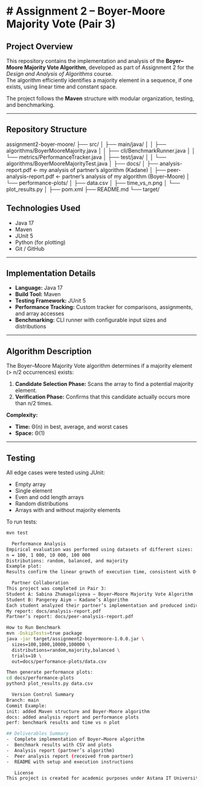 # # Assignment 2 – Boyer-Moore Majority Vote (Pair 3)

##  Project Overview
This repository contains the implementation and analysis of the **Boyer–Moore Majority Vote Algorithm**, developed as part of Assignment 2 for the *Design and Analysis of Algorithms* course.  
The algorithm efficiently identifies a majority element in a sequence, if one exists, using linear time and constant space.

The project follows the **Maven** structure with modular organization, testing, and benchmarking.

---

## Repository Structure
assignment2-boyer-moore/
├── src/
│ ├── main/java/
│ │ ├── algorithms/BoyerMooreMajority.java
│ │ ├── cli/BenchmarkRunner.java
│ │ └── metrics/PerformanceTracker.java
│ ├── test/java/
│ │ └── algorithms/BoyerMooreMajorityTest.java
│
├── docs/
│ ├── analysis-report.pdf ← my analysis of partner’s algorithm (Kadane)
│ ├── peer-analysis-report.pdf ← partner’s analysis of my algorithm (Boyer–Moore)
│ └── performance-plots/
│ ├── data.csv
│ ├── time_vs_n.png
│ └── plot_results.py
│
├── pom.xml
├── README.md
└── target/

## Technologies Used
- Java 17
- Maven
- JUnit 5
- Python (for plotting)
- Git / GitHub
---

##  Implementation Details
- **Language:** Java 17
- **Build Tool:** Maven
- **Testing Framework:** JUnit 5
- **Performance Tracking:** Custom tracker for comparisons, assignments, and array accesses
- **Benchmarking:** CLI runner with configurable input sizes and distributions

---

## Algorithm Description
The Boyer–Moore Majority Vote algorithm determines if a majority element (> n/2 occurrences) exists:
1. **Candidate Selection Phase:** Scans the array to find a potential majority element.
2. **Verification Phase:** Confirms that this candidate actually occurs more than n/2 times.

**Complexity:**
- **Time:** Θ(n) in best, average, and worst cases
- **Space:** Θ(1)

---

##  Testing
All edge cases were tested using JUnit:
- Empty array
- Single element
- Even and odd length arrays
- Random distributions
- Arrays with and without majority elements

To run tests:
```bash
mvn test

  Performance Analysis
Empirical evaluation was performed using datasets of different sizes:
n = 100, 1 000, 10 000, 100 000
Distributions: random, balanced, and majority
Example plot:
Results confirm the linear growth of execution time, consistent with O(n) complexity.

  Partner Collaboration
This project was completed in Pair 3:
Student A: Sabina Zhumagaliyeva — Boyer–Moore Majority Vote Algorithm
Student B: Pangerey Aiym — Kadane’s Algorithm
Each student analyzed their partner’s implementation and produced individual analysis reports located in `/docs`.
My report: docs/analysis-report.pdf
Partner’s report: docs/peer-analysis-report.pdf

How to Run Benchmark
mvn -DskipTests=true package
java -jar target/assignment2-boyermoore-1.0.0.jar \
  sizes=100,1000,10000,100000 \
  distributions=random,majority,balanced \
  trials=10 \
  out=docs/performance-plots/data.csv

Then generate performance plots:
cd docs/performance-plots
python3 plot_results.py data.csv

  Version Control Summary
Branch: main
Commit Example:
init: added Maven structure and Boyer-Moore algorithm
docs: added analysis report and performance plots
perf: benchmark results and time vs n plot

## Deliverables Summary
-  Complete implementation of Boyer–Moore algorithm
-  Benchmark results with CSV and plots
-  Analysis report (partner’s algorithm)
-  Peer analysis report (received from partner)
-  README with setup and execution instructions

   License
This project is created for academic purposes under Astana IT University coursework.

